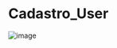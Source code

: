 ﻿# Cadastro_User
 ![image](https://user-images.githubusercontent.com/104938251/193465526-0c634354-e85a-4a97-8a2d-39dd079baa27.png)


